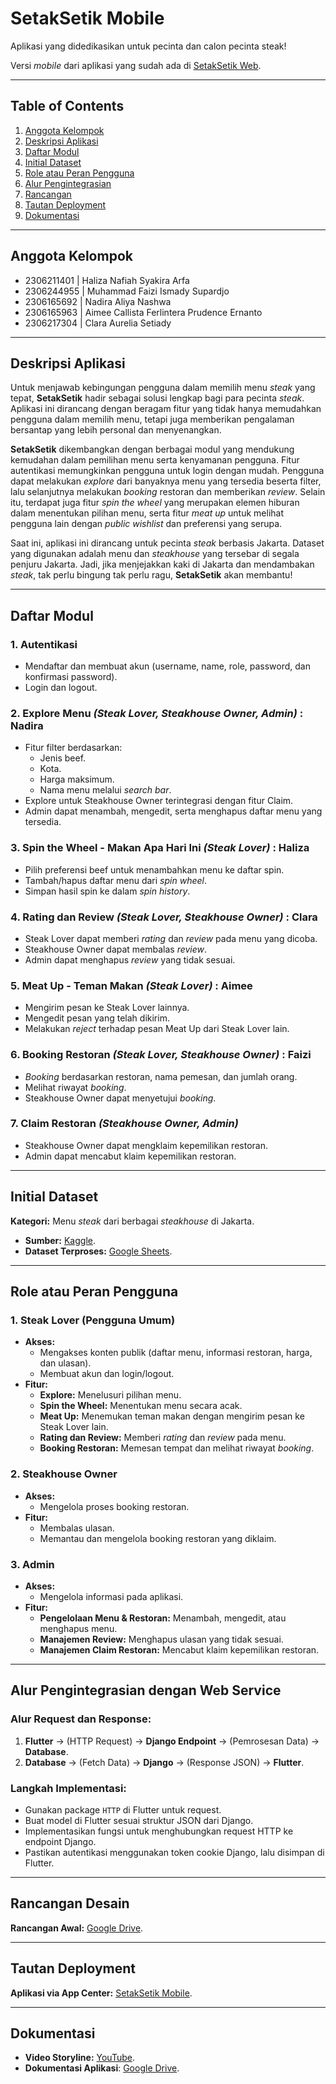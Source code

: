 # SetakSetik Mobile

Aplikasi yang didedikasikan untuk pecinta dan calon pecinta steak!

Versi _mobile_ dari aplikasi yang sudah ada di [SetakSetik Web](http://muhammad-faizi-setaksetik.pbp.cs.ui.ac.id/).

---

## Table of Contents
1. [Anggota Kelompok](#anggota-kelompok)
2. [Deskripsi Aplikasi](#deskripsi-aplikasi)
3. [Daftar Modul](#daftar-modul)
4. [Initial Dataset](#initial-dataset)
5. [Role atau Peran Pengguna](#role-atau-peran-pengguna)
6. [Alur Pengintegrasian](#alur-pengintegrasian-dengan-web-service)
7. [Rancangan](#rancangan-desain)
8. [Tautan Deployment](#tautan-deployment)
9. [Dokumentasi](#dokumentasi)

---

## Anggota Kelompok
- 2306211401  |  Haliza Nafiah Syakira Arfa
- 2306244955  |  Muhammad Faizi Ismady Supardjo
- 2306165692  |  Nadira Aliya Nashwa
- 2306165963  |  Aimee Callista Ferlintera Prudence Ernanto
- 2306217304  |  Clara Aurelia Setiady

---

## Deskripsi Aplikasi
Untuk menjawab kebingungan pengguna dalam memilih menu _steak_ yang tepat, **SetakSetik** hadir sebagai solusi lengkap bagi para pecinta _steak_. Aplikasi ini dirancang dengan beragam fitur yang tidak hanya memudahkan pengguna dalam memilih menu, tetapi juga memberikan pengalaman bersantap yang lebih personal dan menyenangkan. 

**SetakSetik** dikembangkan dengan berbagai modul yang mendukung kemudahan dalam pemilihan menu serta kenyamanan pengguna. Fitur autentikasi memungkinkan pengguna untuk login dengan mudah. Pengguna dapat melakukan _explore_ dari banyaknya menu yang tersedia beserta filter, lalu selanjutnya melakukan _booking_ restoran dan memberikan _review_. Selain itu, terdapat juga fitur _spin the wheel_ yang merupakan elemen hiburan dalam menentukan pilihan menu, serta fitur _meat up_ untuk melihat pengguna lain dengan _public wishlist_ dan preferensi yang serupa.

Saat ini, aplikasi ini dirancang untuk pecinta _steak_ berbasis Jakarta. Dataset yang digunakan adalah menu dan _steakhouse_ yang tersebar di segala penjuru Jakarta. Jadi, jika menjejakkan kaki di Jakarta dan mendambakan _steak_, tak perlu bingung tak perlu ragu, **SetakSetik** akan membantu!

---

## Daftar Modul

### 1. **Autentikasi**
   - Mendaftar dan membuat akun (username, name, role, password, dan konfirmasi password).
   - Login dan logout.

### 2. **Explore Menu** _(Steak Lover, Steakhouse Owner, Admin)_ : Nadira
   - Fitur filter berdasarkan:
     - Jenis beef.
     - Kota.
     - Harga maksimum.
     - Nama menu melalui _search bar_.
   - Explore untuk Steakhouse Owner terintegrasi dengan fitur Claim.
   - Admin dapat menambah, mengedit, serta menghapus daftar menu yang tersedia.

### 3. **Spin the Wheel - Makan Apa Hari Ini** _(Steak Lover)_ : Haliza
   - Pilih preferensi beef untuk menambahkan menu ke daftar spin.
   - Tambah/hapus daftar menu dari _spin wheel_.
   - Simpan hasil spin ke dalam _spin history_.

### 4. **Rating dan Review** _(Steak Lover, Steakhouse Owner)_ : Clara
   - Steak Lover dapat memberi _rating_ dan _review_ pada menu yang dicoba.
   - Steakhouse Owner dapat membalas _review_.
   - Admin dapat menghapus _review_ yang tidak sesuai.

### 5. **Meat Up - Teman Makan** _(Steak Lover)_ : Aimee
   - Mengirim pesan ke Steak Lover lainnya.
   - Mengedit pesan yang telah dikirim.
   - Melakukan _reject_ terhadap pesan Meat Up dari Steak Lover lain.

### 6. **Booking Restoran** _(Steak Lover, Steakhouse Owner)_ : Faizi
   - _Booking_ berdasarkan restoran, nama pemesan, dan jumlah orang.
   - Melihat riwayat _booking_.
   - Steakhouse Owner dapat menyetujui _booking_.

### 7. **Claim Restoran** _(Steakhouse Owner, Admin)_
   - Steakhouse Owner dapat mengklaim kepemilikan restoran.
   - Admin dapat mencabut klaim kepemilikan restoran.

---

## Initial Dataset

**Kategori:** Menu _steak_ dari berbagai _steakhouse_ di Jakarta.

- **Sumber:** [Kaggle](https://www.kaggle.com/datasets/miradelimanr/steakhouse-jakarta?resource=download).
- **Dataset Terproses:** [Google Sheets](https://docs.google.com/spreadsheets/d/1NDPuzQpybnalNUVGGFEaG_dutWjPqhmTbliIAJ24xuU/edit?usp=sharing).

---

## Role atau Peran Pengguna

### 1. **Steak Lover (Pengguna Umum)**
- **Akses:**
  - Mengakses konten publik (daftar menu, informasi restoran, harga, dan ulasan).
  - Membuat akun dan login/logout.
- **Fitur:**
  - **Explore:** Menelusuri pilihan menu.
  - **Spin the Wheel:** Menentukan menu secara acak.
  - **Meat Up:** Menemukan teman makan dengan mengirim pesan ke Steak Lover lain.
  - **Rating dan Review:** Memberi _rating_ dan _review_ pada menu.
  - **Booking Restoran:** Memesan tempat dan melihat riwayat _booking_.

### 2. **Steakhouse Owner**
- **Akses:**
  - Mengelola proses booking restoran.
- **Fitur:**
  - Membalas ulasan.
  - Memantau dan mengelola booking restoran yang diklaim.

### 3. **Admin**
- **Akses:**
  - Mengelola informasi pada aplikasi.
- **Fitur:**
  - **Pengelolaan Menu & Restoran:** Menambah, mengedit, atau menghapus menu.
  - **Manajemen Review:** Menghapus ulasan yang tidak sesuai.
  - **Manajemen Claim Restoran:** Mencabut klaim kepemilikan restoran.

---

## Alur Pengintegrasian dengan Web Service

### Alur Request dan Response:
1. **Flutter** &rarr; (HTTP Request) &rarr; **Django Endpoint** &rarr; (Pemrosesan Data) &rarr; **Database**.
2. **Database** &rarr; (Fetch Data) &rarr; **Django** &rarr; (Response JSON) &rarr; **Flutter**.

### Langkah Implementasi:
- Gunakan package `HTTP` di Flutter untuk request.
- Buat model di Flutter sesuai struktur JSON dari Django.
- Implementasikan fungsi untuk menghubungkan request HTTP ke endpoint Django.
- Pastikan autentikasi menggunakan token cookie Django, lalu disimpan di Flutter.

---

## Rancangan Desain
**Rancangan Awal:** [Google Drive](https://drive.google.com/drive/folders/1O0XBPTdz9gD1TJ1LrmA1kOUIPMY3dUva?usp=drive_link).

---

## Tautan Deployment
**Aplikasi via App Center:** [SetakSetik Mobile](https://install.appcenter.ms/orgs/pbp-c09/apps/setaksetik/distribution_groups/public/releases/11).

---

## Dokumentasi
- **Video Storyline:** [YouTube](https://youtu.be/KW6MbHLqILY?si=hb9QnD6wYGYt6XDk).
- **Dokumentasi Aplikasi**: [Google Drive](https://drive.google.com/drive/folders/1RZED_cz4inNtOVT0_EubHG1Jb0msE876?usp=drive_link).
